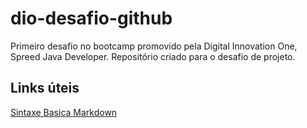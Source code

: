 # dio-desafio-github
Primeiro desafio no bootcamp promovido pela Digital Innovation One, Spreed Java Developer.
Repositório criado para o desafio de projeto.


## Links úteis
[Sintaxe Basica Markdown](https://www.markdownguide.org/basic-syntax)
